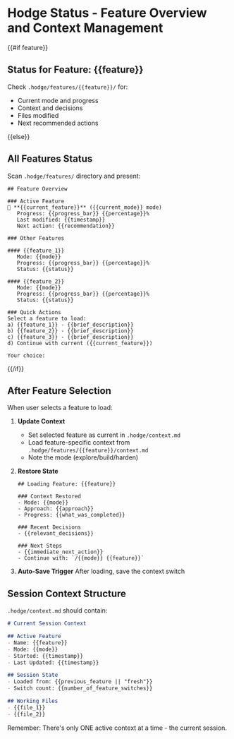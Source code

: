 # Hodge Status - Feature Overview and Context Management

{{#if feature}}
## Status for Feature: {{feature}}

Check `.hodge/features/{{feature}}/` for:
- Current mode and progress
- Context and decisions
- Files modified
- Next recommended actions

{{else}}
## All Features Status

Scan `.hodge/features/` directory and present:

```
## Feature Overview

### Active Feature
📍 **{{current_feature}}** ({{current_mode}} mode)
   Progress: {{progress_bar}} {{percentage}}%
   Last modified: {{timestamp}}
   Next action: {{recommendation}}

### Other Features

#### {{feature_1}}
   Mode: {{mode}}
   Progress: {{progress_bar}} {{percentage}}%
   Status: {{status}}

#### {{feature_2}}
   Mode: {{mode}}
   Progress: {{progress_bar}} {{percentage}}%
   Status: {{status}}

### Quick Actions
Select a feature to load:
a) {{feature_1}} - {{brief_description}}
b) {{feature_2}} - {{brief_description}}
c) {{feature_3}} - {{brief_description}}
d) Continue with current ({{current_feature}})

Your choice:
```

{{/if}}

## After Feature Selection

When user selects a feature to load:

1. **Update Context**
   - Set selected feature as current in `.hodge/context.md`
   - Load feature-specific context from `.hodge/features/{{feature}}/context.md`
   - Note the mode (explore/build/harden)

2. **Restore State**
   ```
   ## Loading Feature: {{feature}}
   
   ### Context Restored
   - Mode: {{mode}}
   - Approach: {{approach}}
   - Progress: {{what_was_completed}}
   
   ### Recent Decisions
   - {{relevant_decisions}}
   
   ### Next Steps
   - {{immediate_next_action}}
   - Continue with: `/{{mode}} {{feature}}`
   ```

3. **Auto-Save Trigger**
   After loading, save the context switch

## Session Context Structure

`.hodge/context.md` should contain:
```markdown
# Current Session Context

## Active Feature
- Name: {{feature}}
- Mode: {{mode}}
- Started: {{timestamp}}
- Last Updated: {{timestamp}}

## Session State
- Loaded from: {{previous_feature || "fresh"}}
- Switch count: {{number_of_feature_switches}}

## Working Files
- {{file_1}}
- {{file_2}}
```

Remember: There's only ONE active context at a time - the current session.